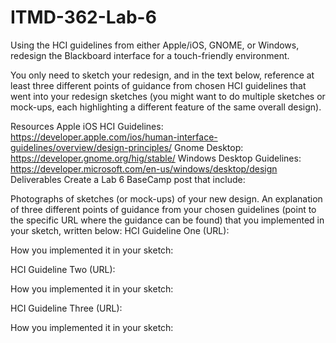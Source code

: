 # ITMD-362-Lab-6
Using the HCI guidelines from either Apple/iOS, GNOME, or Windows, redesign the Blackboard interface for a touch-friendly environment.

You only need to sketch your redesign, and in the text below, reference at least three different points of guidance from chosen HCI guidelines that went into your redesign sketches (you might want to do multiple sketches or mock-ups, each highlighting a different feature of the same overall design).

Resources
Apple iOS HCI Guidelines: https://developer.apple.com/ios/human-interface-guidelines/overview/design-principles/
Gnome Desktop: https://developer.gnome.org/hig/stable/
Windows Desktop Guidelines: https://developer.microsoft.com/en-us/windows/desktop/design
Deliverables
Create a Lab 6 BaseCamp post that include:

Photographs of sketches (or mock-ups) of your new design.
An explanation of three different points of guidance from your chosen guidelines (point to the specific URL where the guidance can be found) that you implemented in your sketch, written below:
HCI Guideline One (URL):

How you implemented it in your sketch:

HCI Guideline Two (URL):

How you implemented it in your sketch:

HCI Guideline Three (URL):

How you implemented it in your sketch:

